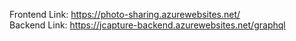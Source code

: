 Frontend Link: https://photo-sharing.azurewebsites.net/
<br>
Backend Link: https://jcapture-backend.azurewebsites.net/graphql


